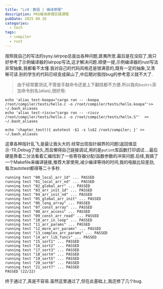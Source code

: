 ```yaml
---
title: "Lv9：数组 | 编译原理"
description: PKU编译原理实践课程
pubDate: 2025 08 26 
categories: 
  - tech
tags:
  - compiler
  - rust
---
```


按照我自己的写法的sysy.lalrpop总是出各种问题,匪夷所思.最后是在没招了,我只好参考了示例编译器的lalrpop写法,这才解决问题.顺便一提,示例编译器的rust写法非常抽象,我都看不太懂.我对自己的代码风格还是很满意的,既有一定的抽象,又清晰可读.别的学生的代码已经变成屎山了,中后期对我找bug的参考意义就不大了.

> 由于经常要测试,不管是手敲命令还是上下翻找都不方便.所以我向`bashrc`添加命令别名(alias),很好用:

```shell
echo 'alias test-koopa="cargo run -- -koopa /root/compiler/tests/hello.c -o /root/compiler/tests/hello.koopa"'>> ~/.bash_aliases
echo 'alias test-riscv="cargo run -- -riscv /root/compiler/tests/hello.c -o /root/compiler/tests/hello.S"'  >> ~/.bash_aliases

echo 'chapter_test(){ autotest -$1 -s lv$2 /root/compiler; }' >> ~/.bash_aliases
```

这章各种指针乱飞,是最让我头大的.经常出现指针越界的问题(返回值显示-11),Debug了很久,而且懒得自己链接调试,用的是`putint`库函数打印调试....最后硬是靠着二分法看着汇编找到了一些寄存器分配/函数参数的冲突问题.后续,我搞了一个Makefile来编译链接,推荐大家使用,减少编译等待的时间,我的电脑比较差劲,每次autotest都得等二十多秒.


```
running test "00_local_arr_1d" ... PASSED
running test "01_local_arr_nd" ... PASSED
running test "02_global_arr" ... PASSED
running test "03_arr_init_1d" ... PASSED
running test "04_arr_init_nd" ... PASSED
running test "05_global_arr_init" ... PASSED
running test "06_long_array" ... PASSED
running test "07_const_array" ... PASSED
running test "08_arr_access" ... PASSED
running test "09_const_arr_read" ... PASSED
running test "10_arr_in_loop" ... PASSED
running test "11_arr_params" ... PASSED
running test "12_more_arr_params" ... PASSED
running test "13_complex_arr_params" ... PASSED
running test "14_arr_lib_funcs" ... PASSED
running test "15_sort1" ... PASSED
running test "16_sort2" ... PASSED
running test "17_sort3" ... PASSED
running test "18_sort4" ... PASSED
running test "19_sort5" ... PASSED
running test "20_sort6" ... PASSED
running test "21_sort7" ... PASSED
PASSED (22/22)
```
终于通过了,真是不容易.虽然这里通过了,但在此基础上,我还修了几个bug.